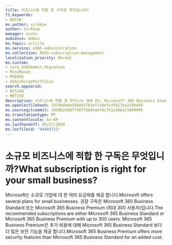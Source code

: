 ```yaml
---
title: 비즈니스에 적합 한 구독은 무엇입니까?
f1.keywords:
- NOCSH
ms.author: sirkkuw
author: Sirkkuw
manager: scotv
audience: Admin
ms.topic: article
ms.service: o365-administration
ms.collection: M365-subscription-management
localization_priority: Normal
ms.custom:
- Core_O365Admin_Migration
- MiniMaven
- MSB365
- AdminSurgePortfolio
search.appverid:
- BCS160
- MET150
description: 비즈니스에 적합 한 Office 365 E3, Microsoft 365 Business Standard 또는 Microsoft 365 Business Premium이 있는지 여부를 확인 합니다.
ms.openlocfilehash: 10799de6e588a92782e17c8efe3fb17ba219bd48
ms.sourcegitcommit: 2d59b24b877487f3b84aefdc7b1e200a21009999
ms.translationtype: MT
ms.contentlocale: ko-KR
ms.lasthandoff: 05/27/2020
ms.locfileid: "44403721"
---
```

# <a name="what-subscription-is-right-for-your-small-business"></a><span data-ttu-id="eed25-103">소규모 비즈니스에 적합 한 구독은 무엇입니까?</span><span class="sxs-lookup"><span data-stu-id="eed25-103">What subscription is right for your small business?</span></span>

<span data-ttu-id="eed25-104">Microsoft는 소규모 기업에 대 한 여러 요금제를 제공 합니다.</span><span class="sxs-lookup"><span data-stu-id="eed25-104">Microsoft offers several plans for small businesses.</span></span> <span data-ttu-id="eed25-105">권장 구독은 Microsoft 365 Business Standard 또는 Microsoft 365 Business Premium (최대 300 사용자)입니다.</span><span class="sxs-lookup"><span data-stu-id="eed25-105">The recommended subscriptions are either Microsoft 365 Business Standard or Microsoft 365 Business Premium with up to 300 users.</span></span> <span data-ttu-id="eed25-106">Microsoft 365 Business Premium은 추가 비용에 대해 Microsoft 365 Business Standard 보다 더 많은 보안 기능을 제공 합니다.</span><span class="sxs-lookup"><span data-stu-id="eed25-106">Microsoft 365 Business Premium offers more security features than Microsoft 365 Business Standard for an added cost.</span></span>
